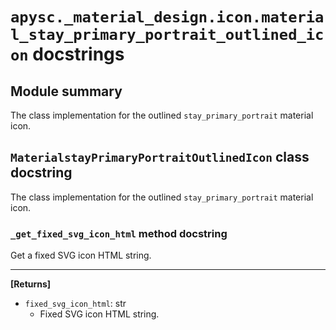 # `apysc._material_design.icon.material_stay_primary_portrait_outlined_icon` docstrings

## Module summary

The class implementation for the outlined `stay_primary_portrait` material icon.

## `MaterialstayPrimaryPortraitOutlinedIcon` class docstring

The class implementation for the outlined `stay_primary_portrait` material icon.

### `_get_fixed_svg_icon_html` method docstring

Get a fixed SVG icon HTML string.<hr>

**[Returns]**

- `fixed_svg_icon_html`: str
  - Fixed SVG icon HTML string.